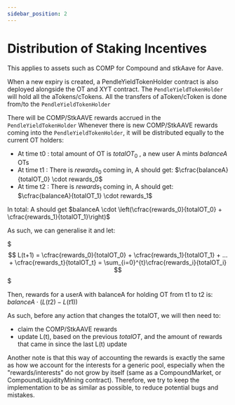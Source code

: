 ```yaml
---
sidebar_position: 2
---
```


# Distribution of Staking Incentives

This applies to assets such as COMP for Compound and stkAave for Aave.

When a new expiry is created, a PendleYieldTokenHolder contract is also deployed alongside the OT and XYT contract. The `PendleYieldTokenHolder` will hold all the aTokens/cTokens. All the transfers of aToken/cToken is done from/to the `PendleYieldTokenHolder`

There will be COMP/StkAAVE rewards accrued in the `PendleYieldTokenHolder` Whenever there is new COMP/StkAAVE rewards coming into the `PendleYieldTokenHolder`, it will be distributed equally to the current OT holders:

* At time t0 : total amount of OT is $totalOT_0$ , a new user A mints $balanceA$ OTs
* At time t1 : There is $rewards_0$ coming in, A should get: $\cfrac{balanceA}{totalOT_0} \cdot rewards_0$
* At time t2 : There is $rewards_1$ coming in, A should get: $\cfrac{balanceA}{totalOT_1} \cdot rewards_1$

In total: A should get $balanceA \cdot \left(\cfrac{rewards_0}{totalOT_0} + \cfrac{rewards_1}{totalOT_1}\right)$

As such, we can generalise it and let:

$$$
L(t+1) = \cfrac{rewards_0}{totalOT_0} + \cfrac{rewards_1}{totalOT_1} + ... + \cfrac{rewards_t}{totalOT_t} = \sum_{i=0}^{t}\cfrac{rewards_i}{totalOT_i}
$$$

Then, rewards for a userA with balanceA for holding OT from t1 to t2 is: $balanceA \cdot (L(t2) - L(t1))$

As such, before any action that changes the totalOT, we will then need to:
* claim the COMP/StkAAVE rewards
* update L(t), based on the previous $totalOT$, and the amount of rewards that came in since the last L(t) update

Another note is that this way of accounting the rewards is exactly the same as how we account for the interests for a generic pool, especially when the "rewards/interests" do not grow by itself (same as a CompoundMarket, or CompoundLiquidityMining contract). Therefore, we try to keep the implementation to be as similar as possible, to reduce potential bugs and mistakes.